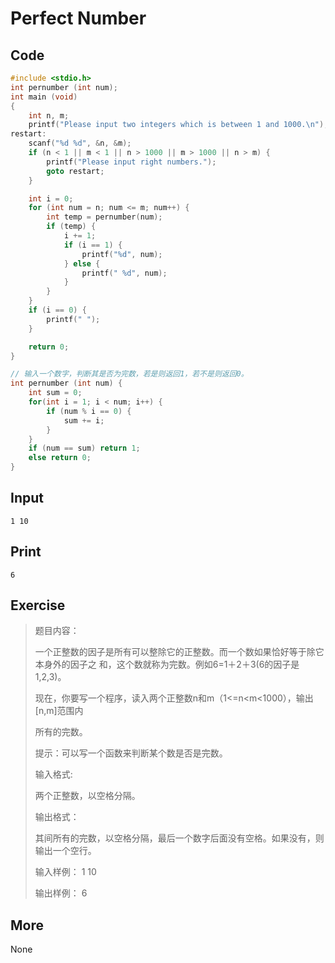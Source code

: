 # Perfect Number

## Code

```C
#include <stdio.h>
int pernumber (int num);
int main (void)
{
    int n, m;
    printf("Please input two integers which is between 1 and 1000.\n");
restart:
    scanf("%d %d", &n, &m);
    if (n < 1 || m < 1 || n > 1000 || m > 1000 || n > m) {
        printf("Please input right numbers.");
        goto restart;
    }

    int i = 0;
    for (int num = n; num <= m; num++) {
        int temp = pernumber(num);
        if (temp) {
            i += 1;
            if (i == 1) {
                printf("%d", num);
            } else {
                printf(" %d", num);
            }
        }
    }
    if (i == 0) {
        printf(" ");
    }

    return 0;
}

// 输入一个数字，判断其是否为完数，若是则返回1，若不是则返回0。
int pernumber (int num) {
    int sum = 0;
    for(int i = 1; i < num; i++) {
        if (num % i == 0) {
            sum += i;
        }
    }
    if (num == sum) return 1;
    else return 0;
}
```

## Input

`1 10`

## Print

`6`

## Exercise

> 题目内容：
>
>  一个正整数的因子是所有可以整除它的正整数。而一个数如果恰好等于除它本身外的因子之 和，这个数就称为完数。例如6=1＋2＋3(6的因子是1,2,3)。
>
> 现在，你要写一个程序，读入两个正整数n和m（1<=n<m<1000），输出[n,m]范围内
>
> 所有的完数。
>
> 提示：可以写一个函数来判断某个数是否是完数。
>
> 输入格式:
>
> 两个正整数，以空格分隔。
>
> 输出格式：
>
> 其间所有的完数，以空格分隔，最后一个数字后面没有空格。如果没有，则输出一个空行。
>
> 输入样例： 1 10
>
> 输出样例： 6

## More

None

